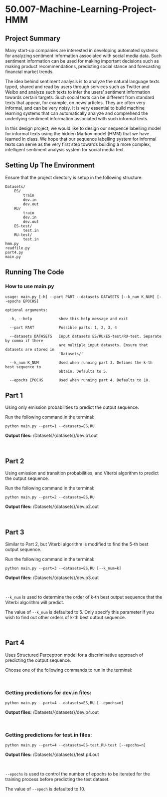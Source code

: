 # 50.007-Machine-Learning-Project-HMM

## Project Summary

Many start-up companies are interested in developing automated systems for analyzing sentiment information associated with social media data. Such sentiment information can be used for making important decisions such as making product recommendations, predicting social stance and forecasting financial market trends.

The idea behind sentiment analysis is to analyze the natural language texts typed, shared and read by users through services such as Twitter and Weibo and analyze such texts to infer the users’ sentiment information towards certain targets. Such social texts can be different from standard texts that appear, for example, on news articles. They are often very informal, and can be very noisy. It is very essential to build machine learning systems that can automatically analyze and comprehend the underlying sentiment information associated with such informal texts.

In this design project, we would like to design our sequence labelling model for informal texts using the hidden Markov model (HMM) that we have learned in class. We hope that our sequence labelling system for informal texts can serve as the very first step towards building a more complex, intelligent sentiment analysis system for social media text.

## Setting Up The Environment

Ensure that the project directory is setup in the following structure:

```
Datasets/
	ES/
		train
		dev.in
		dev.out
	RU/
		train
		dev.in
		dev.out
	ES-test/
		test.in
	RU-test/
		test.in
hmm.py
readfile.py
part4.py
main.py
```

## Running The Code

### How to use main.py

```
usage: main.py [-h] --part PART --datasets DATASETS [--k_num K_NUM] [--epochs EPOCHS]

optional arguments:

  -h, --help           	show this help message and exit
  
  --part PART          	Possible parts: 1, 2, 3, 4
  
  --datasets DATASETS  	Input datasets ES/RU/ES-test/RU-test. Separate by comma if there
  						are multiple input datasets. Ensure that datasets are stored in 
  						'Datasets/'
  						
  --k_num K_NUM        	Used when running part 3. Defines the k-th best sequence to
  						obtain. Defaults to 5.
  						
  --epochs EPOCHS      	Used when running part 4. Defaults to 10.
```



## Part 1

Using only emission probabilities to predict the output sequence.

Run the following command in the terminal:

```
python main.py --part=1 --datasets=ES,RU
```

**Output files:** /Datasets/{datasets}/dev.p1.out

&nbsp;

## Part 2

Using emission and transition probabilities, and Viterbi algorithm to predict the output sequence.

Run the following command in the terminal:

```
python main.py --part=2 --datasets=ES,RU
```

**Output files:** /Datasets/{datasets}/dev.p2.out

&nbsp;

## Part 3

Similar to Part 2, but Viterbi algorithm is modified to find the 5-th best output sequence.

Run the following command in the terminal:

```
python main.py --part=3 --datasets=ES,RU [--k_num=k]
```

**Output files:** /Datasets/{datasets}/dev.p3.out

&nbsp;

`--k_num` is used to determine the order of k-th best output sequence that the Viterbi algorithm will predict. 

The value of `--k_num` is defaulted to 5. Only specify this parameter if you wish to find out other orders of k-th best output sequence.

&nbsp;

## Part 4

Uses Structured Perceptron model for a discriminative approach of predicting the output sequence.

Choose one of the following commands to run in the terminal:

&nbsp;

### Getting predictions for dev.in files:

```
python main.py --part=4 --datasets=ES,RU [--epochs=n]
```

**Output files:** /Datasets/{datasets}/dev.p4.out

&nbsp;

### Getting predictions for test.in files:

```
python main.py --part=4 --datasets=ES-test,RU-test [--epochs=n]
```

**Output files:** /Datasets/{datasets}/test.p4.out

&nbsp;

`--epochs` is used to control the number of epochs to be iterated for the training process before predicting the test dataset.

The value of `--epoch` is defaulted to 10.

